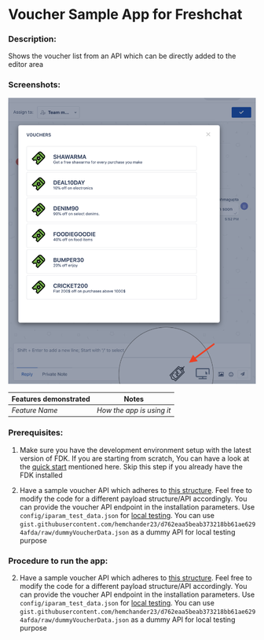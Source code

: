 # Voucher Sample App for Freshchat

### Description:

Shows the voucher list from an API which can be directly added to the editor area

### Screenshots:

![Screenshot](app/demo.png)

Features demonstrated | Notes
-------------------- | ------
 _Feature Name_ | _How the app is using it_

### Prerequisites:
1. Make sure you have the development environment setup with the latest version of FDK. If you are starting from scratch, You can have a look at the  [quick start](https://developers.freshchat.com/v2/docs/quick-start/) mentioned here. Skip this step if you already have the FDK installed

2. Have a sample voucher API which adheres to [this structure](https://gist.githubusercontent.com/hemchander23/d762eaa5beab373218bb61ae6294afda/raw/dummyVoucherData.json). Feel free to modify the code for a different payload structure/API accordingly. You can provide the voucher API endpoint in the installation parameters. Use `config/iparam_test_data.json` for [local testing](https://developers.freshchat.com/v2/docs/quick-start/#test_your_app). You can use `gist.githubusercontent.com/hemchander23/d762eaa5beab373218bb61ae6294afda/raw/dummyVoucherData.json` as a dummy API for local testing purpose

### Procedure to run the app:
2. Have a sample voucher API which adheres to [this structure](https://gist.githubusercontent.com/hemchander23/d762eaa5beab373218bb61ae6294afda/raw/dummyVoucherData.json). Feel free to modify the code for a different payload structure/API accordingly. You can provide the voucher API endpoint in the installation parameters. Use `config/iparam_test_data.json` for [local testing](https://developers.freshchat.com/v2/docs/quick-start/#test_your_app). You can use `gist.githubusercontent.com/hemchander23/d762eaa5beab373218bb61ae6294afda/raw/dummyVoucherData.json` as a dummy API for local testing purpose
